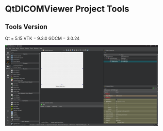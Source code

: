 
# QtDICOMViewer Project Tools

## Tools Version
Qt = 5.15
VTK = 9.3.0
GDCM = 3.0.24

![Designed Qt interface](assets/img/Qt.png)
